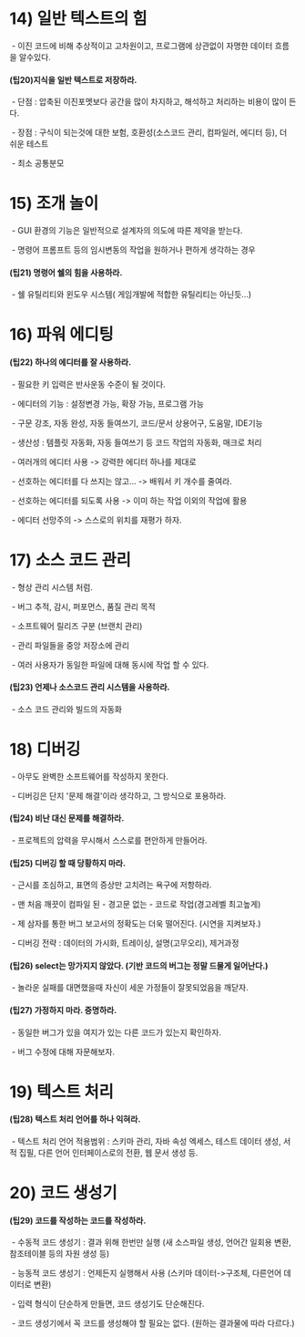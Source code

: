 # 14\) 일반 텍스트의 힘

 - 이진 코드에 비해 추상적이고 고차원이고, 프로그램에 상관없이 자명한 데이터 흐름을 알수있다.

#### \(팁20\)지식을 일반 텍스트로 저장하라.

 - 단점 : 압축된 이진포멧보다 공간을 많이 차지하고, 해석하고 처리하는 비용이 많이 든다.

 - 장점 : 구식이 되는것에 대한 보험, 호환성\(소스코드 관리, 컴파일러, 에디터 등\), 더 쉬운 테스트

 - 최소 공통분모

# 15\) 조개 놀이

 - GUI 환경의 기능은 일반적으로 설계자의 의도에 따른 제약을 받는다.

 - 명령어 프롬프트 등의 임시변동의 작업을 원하거나 편하게 생각하는 경우

#### \(팁21\) 명령어 쉘의 힘을 사용하라.

 - 쉘 유틸리티와 윈도우 시스템\( 게임개발에 적합한 유틸리티는 아닌듯...\)

# 16\) 파워 에디팅

#### \(팁22\) 하나의 에디터를 잘 사용하라.

 - 필요한 키 입력은 반사운동 수준이 될 것이다.

 - 에디터의 기능 : 설정변경 가능, 확장 가능, 프로그램 가능

 - 구문 강조, 자동 완성, 자동 들여쓰기, 코드/문서 상용어구, 도움말, IDE기능

 - 생산성 : 템플릿 자동화, 자동 들여쓰기 등 코드 작업의 자동화, 매크로 처리

 - 여러개의 에디터 사용 -&gt; 강력한 에디터 하나를 제대로

 - 선호하는 에디터를 다 쓰지는 않고... -&gt; 배워서 키 개수를 줄여라.

 - 선호하는 에디터를 되도록 사용 -&gt; 이미 하는 작업 이외의 작업에 활용

 - 에디터 선망주의 -&gt; 스스로의 위치를 재평가 하자.

# 17\) 소스 코드 관리

 - 형상 관리 시스템 처럼.

 - 버그 추적, 감시, 퍼포먼스, 품질 관리 목적

 - 소프트웨어 릴리즈 구분 \(브랜치 관리\)

 - 관리 파일들을 중앙 저장소에 관리

 - 여러 사용자가 동일한 파일에 대해 동시에 작업 할 수 있다.

#### \(팁23\) 언제나 소스코드 관리 시스템을 사용하라.

 - 소스 코드 관리와 빌드의 자동화

# 18\) 디버깅

 - 아무도 완벽한 소프트웨어를 작성하지 못한다.

 - 디버깅은 단지 '문제 해결'이라 생각하고, 그 방식으로 포용하라.

#### \(팁24\) 비난 대신 문제를 해결하라.

 - 프로젝트의 압력을 무시해서 스스로를 편안하게 만들어라.

#### \(팁25\) 디버깅 할 때 당황하지 마라.

 - 근시를 조심하고, 표면의 증상만 고치려는 욕구에 저항하라.

 - 맨 처음 깨끗이 컴파일 된 - 경고문 없는 - 코드로 작업\(경고레벨 최고높게\)

 - 제 삼자를 통한 버그 보고서의 정확도는 더욱 떨어진다. \(시연을 지켜보자.\)

 - 디버깅 전략 : 데이터의 가시화, 트레이싱, 설명\(고무오리\), 제거과정

#### \(팁26\) select는 망가지지 않았다. \(기반 코드의 버그는 정말 드물게 일어난다.\)

 - 놀라운 실패를 대면했을때 자신이 세운 가정들이 잘못되었음을 깨닫자.

#### \(팁27\) 가정하지 마라. 증명하라.

 - 동일한 버그가 있을 여지가 있는 다른 코드가 있는지 확인하자.

 - 버그 수정에 대해 자문해보자.

# 19\) 텍스트 처리

#### \(팁28\) 텍스트 처리 언어를 하나 익혀라.

 - 텍스트 처리 언어 적용범위 : 스키마 관리, 자바 속성 엑세스, 테스트 데이터 생성, 서적 집필, 다른 언어 인터페이스로의 전환, 웹 문서 생성 등.

# 20\) 코드 생성기

#### \(팁29\) 코드를 작성하는 코드를 작성하라.

 - 수동적 코드 생성기 : 결과 위해 한번만 실행 \(새 소스파일 생성, 언어간 일회용 변환, 참조테이블 등의 자원 생성 등\)

 - 능동적 코드 생성기 : 언제든지 실행해서 사용 \(스키마 데이터-&gt;구조체, 다른언어 데이터로 변환\)

 - 입력 형식이 단순하게 만들면, 코드 생성기도 단순해진다.

 - 코드 생성기에서 꼭 코드를 생성해야 할 필요는 없다. \(원하는 결과물에 따라 다르다.\)

